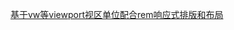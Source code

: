 [基于vw等viewport视区单位配合rem响应式排版和布局](https://www.zhangxinxu.com/wordpress/2016/08/vw-viewport-responsive-layout-typography/)